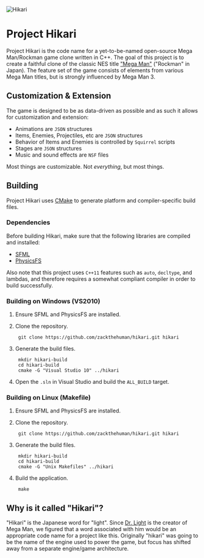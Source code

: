 ![Hikari](http://zackthehuman.com/images/hikari/hikari-logo.png)

Project Hikari
==============

Project Hikari is the code name for a yet-to-be-named open-source Mega Man/Rockman game clone written in C++. The goal of this project is to create a faithful clone of the classic NES title ["Mega Man"][2] ("Rockman" in Japan). The feature set of the game consists of elements from various Mega Man titles, but is strongly influenced by Mega Man 3.

## Customization & Extension ##

The game is designed to be as data-driven as possible and as such it allows for customization and extension:

* Animations are `JSON` structures
* Items, Enemies, Projectiles, etc are `JSON` structures
* Behavior of Items and Enemies is controlled by `Squirrel` scripts
* Stages are `JSON` structures
* Music and sound effects are `NSF` files

Most things are customizable. Not _everything_, but most things.

## Building ##

Project Hikari uses [CMake][3] to generate platform and compiler-specific build files.

### Dependencies ###

Before building Hikari, make sure that the following libraries are compiled and installed:

* [SFML][4]
* [PhysicsFS][5]

Also note that this project uses `C++11` features such as `auto`, `decltype`, and lambdas, and therefore requires a somewhat compliant compiler in order to build successfully.

### Building on Windows (VS2010) ###

1. Ensure SFML and PhysicsFS are installed.
2. Clone the repository.

        git clone https://github.com/zackthehuman/hikari.git hikari
    
3. Generate the build files.
    
        mkdir hikari-build
        cd hikari-build
        cmake -G "Visual Studio 10" ../hikari

4. Open the `.sln` in Visual Studio and build the `ALL_BUILD` target.

### Building on Linux (Makefile) ###

1. Ensure SFML and PhysicsFS are installed.
2. Clone the repository.
    
        git clone https://github.com/zackthehuman/hikari.git hikari

3. Generate the build files.
    
        mkdir hikari-build
        cd hikari-build
        cmake -G "Unix Makefiles" ../hikari

4. Build the application.
    
        make

## Why is it called "Hikari"? ##

"Hikari" is the Japanese word for "light". Since [Dr. Light][1] is the creator of Mega Man, we figured that a word associated with him would be an appropriate code name for a project like this. Originally "hikari" was going to be the name of the engine used to power the game, but focus has shifted away from a separate engine/game architecture.

[1]: http://megaman.wikia.com/wiki/Dr._Light
[2]: http://en.wikipedia.org/wiki/Mega_Man
[3]: http://www.cmake.org/
[4]: http://www.sfml-dev.org/
[5]: http://icculus.org/physfs/downloads/

